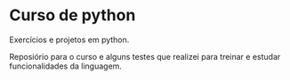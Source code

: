 # Curso de python
 Exercícios e projetos em python.
 
 Reposiório para o curso e alguns testes que realizei para treinar e estudar funcionalidades da linguagem.
 
